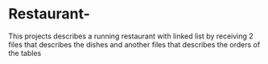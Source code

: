 # Restaurant-
This projects describes a running restaurant with linked list by receiving 2 files that describes the dishes and another files that describes the orders of the tables
